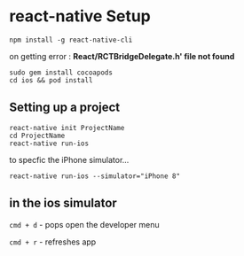 # react-native Setup

`npm install -g react-native-cli`

on getting error : **React/RCTBridgeDelegate.h' file not found**

```cli
sudo gem install cocoapods
cd ios && pod install
```

## Setting up a project

    react-native init ProjectName
    cd ProjectName
    react-native run-ios

to specfic the iPhone simulator...

    react-native run-ios --simulator="iPhone 8"

## in the ios simulator

`cmd + d` - pops open the developer menu

`cmd + r` - refreshes app
